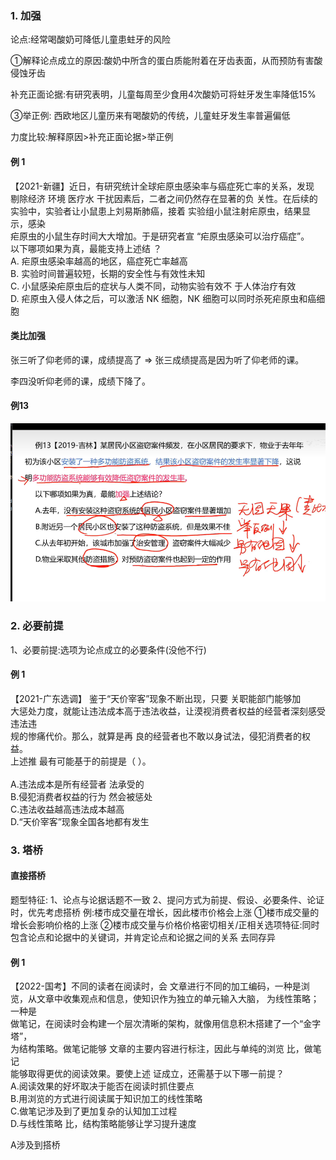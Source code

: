 ### 1. 加强

论点:经常喝酸奶可降低儿童患蛀牙的风险

①解释论点成立的原因:酸奶中所含的蛋白质能附着在牙齿表面，从而预防有害酸侵蚀牙齿

补充正面论据:有研究表明，儿童每周至少食用4次酸奶可将蛀牙发生率降低15%

③举正例: 西欧地区儿童历来有喝酸奶的传统，儿童蛀牙发生率普遍偏低

力度比较:解释原因>补充正面论据>举正例

#### 例 1
【2021-新疆】近日，有研究统计全球疟原虫感染率与癌症死亡率的关系，发现</br>
剔除经济 环境 医疗水  干扰因素后，二者之间仍然存在显著的负 关性。在后续的</br>
实验中，实验者让小鼠患上刘易斯肺癌，接着 实验组小鼠注射疟原虫，结果显示，感染</br>
疟原虫的小鼠生存时间大大增加。于是研究者宣 “疟原虫感染可以治疗癌症”。</br> 
以下哪项如果为真，最能支持上述结 ？</br> 
A.  疟原虫感染率越高的地区，癌症死亡率越高 </br>
B.  实验时间普遍较短，长期的安全性与有效性未知</br> 
C.  小鼠感染疟原虫后的症状与人类不同，动物实验有效不 于人体治疗有效 </br>
D.  疟原虫入侵人体之后，可以激活 NK 细胞，NK 细胞可以同时杀死疟原虫和癌细胞</br>


#### 类比加强

张三听了仰老师的课，成绩提高了 => 张三成绩提高是因为听了仰老师的课。

李四没听仰老师的课，成绩下降了。

#### 例13

![](./images/2.png)

### 2. 必要前提

1、必要前提:选项为论点成立的必要条件(没他不行)

#### 例 1
【2021-广东选调】 鉴于“天价宰客”现象不断出现，只要 关职能部门能够加</br>
大惩处力度，就能让违法成本高于违法收益，让漠视消费者权益的经营者深刻感受违法违</br>
规的惨痛代价。那么，就算是再 良的经营者也不敢以身试法，侵犯消费者的权益。</br> 
        上述推 最有可能基于的前提是（      ）。</br>  
A.违法成本是所有经营者 法承受的</br> 
B.侵犯消费者权益的行为 然会被惩处 </br>
C.违法收益越高违法成本越高</br> 
D.“天价宰客”现象全国各地都有发生</br>

### 3. 塔桥

#### 直接搭桥
题型特征:
1、论点与论据话题不一致
2、提问方式为前提、假设、必要条件、论证时，优先考虑搭桥
例:楼市成交量在增长，因此楼市价格会上涨
①楼市成交量的增长会影响价格的上涨
②楼市成交量与价格价格密切相关/正相关选项特征:同时包含论点和论据中的关键词，并肯定论点和论据之间的关系
去同存异

 
#### 例 1
【2022-国考】不同的读者在阅读时，会 文章进行不同的加工编码，一种是浏</br>
览，从文章中收集观点和信息，使知识作为独立的单元输入大脑， 为线性策略；一种是</br>
做笔记，在阅读时会构建一个层次清晰的架构，就像用信息积木搭建了一个“金字塔”，</br>
 为结构策略。做笔记能够 文章的主要内容进行标注，因此与单纯的浏览 比，做笔记</br>
能够取得更优的阅读效果。要使上述 证成立，还需基于以下哪一前提？ </br>
A.阅读效果的好坏取决于能否在阅读时抓住要点 </br>
B.用浏览的方式进行阅读属于知识加工的线性策略 </br>
C.做笔记涉及到了更加复杂的认知加工过程 </br>
D.与线性策略 比，结构策略能够让学习提升速度</br>

A涉及到搭桥





